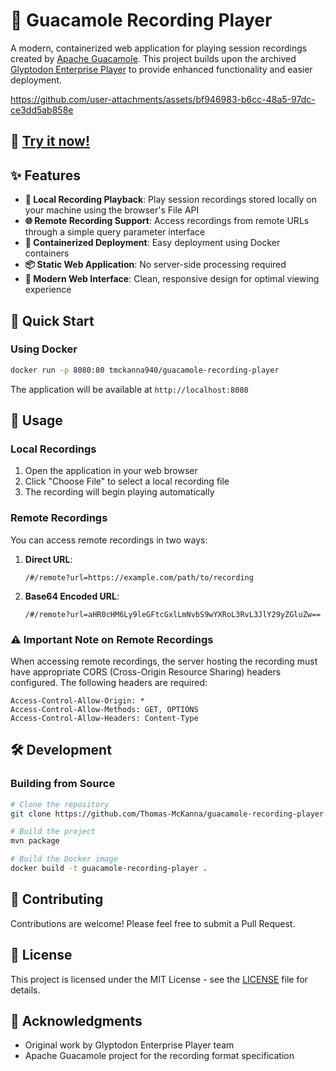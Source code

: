# 🎥 Guacamole Recording Player

A modern, containerized web application for playing session recordings created by [Apache Guacamole](https://guacamole.apache.org/). This project builds upon the archived [Glyptodon Enterprise Player](https://github.com/glyptodon/apache-guacamole-player) to provide enhanced functionality and easier deployment.

https://github.com/user-attachments/assets/bf946983-b6cc-48a5-97dc-ce3dd5ab858e

## 🚀 [Try it now!](https://thomas-mckanna.github.io/guacamole-recording-player/)

## ✨ Features

- **🎯 Local Recording Playback**: Play session recordings stored locally on your machine using the browser's File API
- **🌐 Remote Recording Support**: Access recordings from remote URLs through a simple query parameter interface
- **🐳 Containerized Deployment**: Easy deployment using Docker containers
- **📦 Static Web Application**: No server-side processing required
- **🎨 Modern Web Interface**: Clean, responsive design for optimal viewing experience

## 🚀 Quick Start

### Using Docker

```bash
docker run -p 8080:80 tmckanna940/guacamole-recording-player
```

The application will be available at `http://localhost:8080`

## 📖 Usage

### Local Recordings

1. Open the application in your web browser
2. Click "Choose File" to select a local recording file
3. The recording will begin playing automatically

### Remote Recordings

You can access remote recordings in two ways:

1. **Direct URL**:
   ```
   /#/remote?url=https://example.com/path/to/recording
   ```

2. **Base64 Encoded URL**:
   ```
   /#/remote?url=aHR0cHM6Ly9leGFtcGxlLmNvbS9wYXRoL3RvL3JlY29yZGluZw==
   ```

### ⚠️ Important Note on Remote Recordings

When accessing remote recordings, the server hosting the recording must have appropriate CORS (Cross-Origin Resource Sharing) headers configured. The following headers are required:

```
Access-Control-Allow-Origin: *
Access-Control-Allow-Methods: GET, OPTIONS
Access-Control-Allow-Headers: Content-Type
```

## 🛠️ Development

### Building from Source

```bash
# Clone the repository
git clone https://github.com/Thomas-McKanna/guacamole-recording-player.git

# Build the project
mvn package

# Build the Docker image
docker build -t guacamole-recording-player .
```

## 🤝 Contributing

Contributions are welcome! Please feel free to submit a Pull Request.

## 📄 License

This project is licensed under the MIT License - see the [LICENSE](LICENSE) file for details.

## 🙏 Acknowledgments

- Original work by Glyptodon Enterprise Player team
- Apache Guacamole project for the recording format specification


